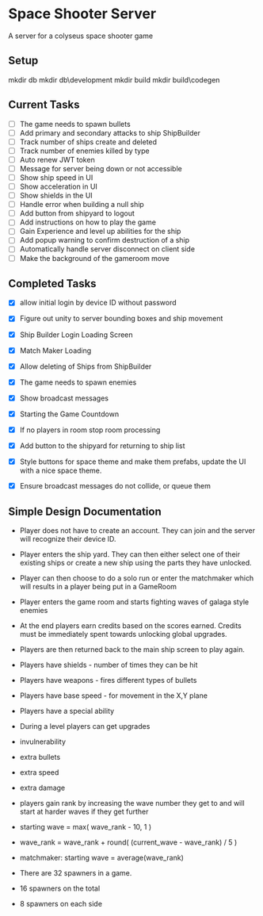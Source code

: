 # Space Shooter Server

A server for a colyseus space shooter game

## Setup

mkdir db
mkdir db\development
mkdir build
mkdir build\codegen

## Current Tasks

- [ ] The game needs to spawn bullets
- [ ] Add primary and secondary attacks to ship ShipBuilder
- [ ] Track number of ships create and deleted
- [ ] Track number of enemies killed by type
- [ ] Auto renew JWT token
- [ ] Message for server being down or not accessible
- [ ] Show ship speed in UI
- [ ] Show acceleration in UI
- [ ] Show shields in the UI
- [ ] Handle error when building a null ship
- [ ] Add button from shipyard to logout
- [ ] Add instructions on how to play the game
- [ ] Gain Experience and level up abilities for the ship
- [ ] Add popup warning to confirm destruction of a ship
- [ ] Automatically handle server disconnect on client side
- [ ] Make the background of the gameroom move

## Completed Tasks

- [x] allow initial login by device ID without password
- [x] Figure out unity to server bounding boxes and ship movement
- [x] Ship Builder Login Loading Screen
- [x] Match Maker Loading
- [x] Allow deleting of Ships from ShipBuilder
- [x] The game needs to spawn enemies
- [x] Show broadcast messages
- [x] Starting the Game Countdown
- [x] If no players in room stop room processing
- [x] Add button to the shipyard for returning to ship list
- [x] Style buttons for space theme and make them prefabs, update the UI with a nice space theme.
- [x] Ensure broadcast messages do not collide, or queue them


## Simple Design Documentation

- Player does not have to create an account. They can join and the server will recognize their device ID.
- Player enters the ship yard. They can then either select one of their existing ships or create a new ship using the parts they have unlocked.
- Player can then choose to do a solo run or enter the matchmaker which will results in a player being put in a GameRoom
- Player enters the game room and starts fighting waves of galaga style enemies
- At the end players earn credits based on the scores earned. Credits must be immediately spent towards unlocking global upgrades.
- Players are then returned back to the main ship screen to play again.

- Players have shields - number of times they can be hit
- Players have weapons - fires different types of bullets
- Players have base speed - for movement in the X,Y plane
- Players have a special ability

- During a level players can get upgrades
- invulnerability
- extra bullets
- extra speed
- extra damage

- players gain rank by increasing the wave number they get to and will start at harder waves if they get further

- starting wave = max( wave_rank - 10, 1 )
- wave_rank = wave_rank + round( (current_wave - wave_rank) / 5 )
- matchmaker: starting wave = average(wave_rank)

- There are 32 spawners in a game.
- 16 spawners on the total
- 8 spawners on each side
